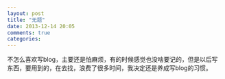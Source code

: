 ```yaml
---
layout: post
title: "无题"
date: 2013-12-14 20:05
comments: true
categories: 
---
```


  不怎么喜欢写blog，主要还是怕麻烦，有的时候感觉也没啥要记的，但是以后写东西，要用到的，在去找，浪费了很多时间，我决定还是养成写blog的习惯。
